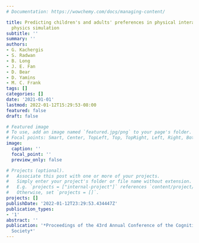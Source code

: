 ```yaml
---
# Documentation: https://wowchemy.com/docs/managing-content/

title: Predicting children's and adults' preferences in physical interactions via
  physics simulation
subtitle: ''
summary: ''
authors:
- G. Kachergis
- S. Radwan
- B. Long
- J. E. Fan
- D. Bear
- D. Yamins
- M. C. Frank
tags: []
categories: []
date: '2021-01-01'
lastmod: 2022-01-12T15:29:53-08:00
featured: false
draft: false

# Featured image
# To use, add an image named `featured.jpg/png` to your page's folder.
# Focal points: Smart, Center, TopLeft, Top, TopRight, Left, Right, BottomLeft, Bottom, BottomRight.
image:
  caption: ''
  focal_point: ''
  preview_only: false

# Projects (optional).
#   Associate this post with one or more of your projects.
#   Simply enter your project's folder or file name without extension.
#   E.g. `projects = ["internal-project"]` references `content/project/deep-learning/index.md`.
#   Otherwise, set `projects = []`.
projects: []
publishDate: '2022-01-12T23:29:53.434447Z'
publication_types:
- '1'
abstract: ''
publication: '*Proceedings of the 43rd Annual Conference of the Cognitive Science
  Society*'
---
```

